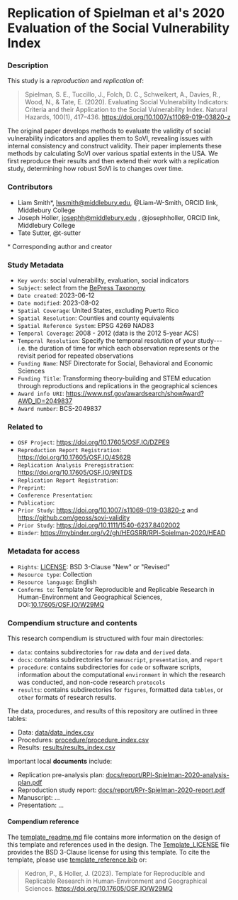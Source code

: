 # Replication of Spielman et al's 2020 Evaluation of the Social Vulnerability Index

### Description

This study is a *reproduction* and *replication* of:

> Spielman, S. E., Tuccillo, J., Folch, D. C., Schweikert, A., Davies, R., Wood, N., & Tate, E. (2020). Evaluating Social Vulnerability Indicators: Criteria and their Application to the Social Vulnerability Index. Natural Hazards, 100(1), 417–436. https://doi.org/10.1007/s11069-019-03820-z

The original paper develops methods to evaluate the validity of social vulnerability indicators and applies them to SoVI, revealing issues with internal consistency and construct validity.
Their paper implements these methods by calculating SoVI over various spatial extents in the USA.
We first reproduce their results and then extend their work with a replication study, determining how robust SoVI is to changes over time.

### Contributors

- Liam Smith\*, lwsmith@middlebury.edu, @Liam-W-Smith, ORCID link, Middlebury College
- Joseph Holler, josephh@middlebury.edu , @josephholler, ORCID link, Middlebury College
- Tate Sutter, @t-sutter

\* Corresponding author and creator

### Study Metadata

- `Key words`: social vulnerability, evaluation, social indicators
- `Subject`: select from the [BePress Taxonomy](http://digitalcommons.bepress.com/cgi/viewcontent.cgi?article=1008&context=reference)
- `Date created`: 2023-06-12
- `Date modified`: 2023-08-02
- `Spatial Coverage`: United States, excluding Puerto Rico
- `Spatial Resolution`: Counties and county equivalents
- `Spatial Reference System`: EPSG 4269 NAD83
- `Temporal Coverage`: 2008 - 2012 (data is the 2012 5-year ACS)
- `Temporal Resolution`: Specify the temporal resolution of your study---i.e. the duration of time for which each observation represents or the revisit period for repeated observations
- `Funding Name`: NSF Directorate for Social, Behavioral and Economic Sciences
- `Funding Title`: Transforming theory-building and STEM education through reproductions and replications in the geographical sciences
- `Award info URI`: https://www.nsf.gov/awardsearch/showAward?AWD_ID=2049837
- `Award number`: BCS-2049837

### Related to

- `OSF Project`: https://doi.org/10.17605/OSF.IO/DZPE9
- `Reproduction Report Registration`: https://doi.org/10.17605/OSF.IO/4S62B
- `Replication Analysis Preregistration`: https://doi.org/10.17605/OSF.IO/9NTDS
- `Replication Report Registration`:
- `Preprint`:
- `Conference Presentation`:
- `Publication`:
- `Prior Study`: https://doi.org/10.1007/s11069-019-03820-z and https://github.com/geoss/sovi-validity
- `Prior Study`: https://doi.org/10.1111/1540-6237.8402002
- `Binder`: https://mybinder.org/v2/gh/HEGSRR/RPl-Spielman-2020/HEAD

### Metadata for access

- `Rights`: [LICENSE](LICENSE): BSD 3-Clause "New" or "Revised"
- `Resource type`: Collection
- `Resource language`: English
- `Conforms to`: Template for Reproducible and Replicable Research in Human-Environment and Geographical Sciences, DOI:[10.17605/OSF.IO/W29MQ](https://doi.org/10.17605/OSF.IO/W29MQ)

### Compendium structure and contents

This research compendium is structured with four main directories:

- `data`: contains subdirectories for `raw` data and `derived` data.
- `docs`: contains subdirectories for `manuscript`, `presentation`, and `report`
- `procedure`: contains subdirectories for `code` or software scripts, information about the computational `environment` in which the research was conducted, and non-code research `protocols`
- `results`: contains subdirectories for `figures`, formatted data `tables`, or `other` formats of research results.

The data, procedures, and results of this repository are outlined in three tables:
- Data: [data/data_index.csv](data/data_index.csv)
- Procedures: [procedure/procedure_index.csv](procedure/procedure_index.csv)
- Results: [results/results_index.csv](results/results_index.csv)

Important local **documents** include:
- Replication pre-analysis plan: [docs/report/RPl-Spielman-2020-analysis-plan.pdf](docs/report/RPl-Spielman-2020-analysis-plan.pdf)
- Reproduction study report: [docs/report/RPr-Spielman-2020-report.pdf](docs/report/RPr-Spielman-2020-report.pdf)
- Manuscript: ...
- Presentation: ...

#### Compendium reference

The [template_readme.md](template_readme.md) file contains more information on the design of this template and references used in the design.
The [Template_LICENSE](Template_LICENSE) file provides the BSD 3-Clause license for using this template.
To cite the template, please use [template_reference.bib](template_reference.bib) or:
> Kedron, P., & Holler, J. (2023). Template for Reproducible and Replicable Research in Human-Environment and Geographical Sciences. https://doi.org/10.17605/OSF.IO/W29MQ
